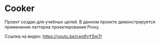 # Cooker #

Проект создан для учебных целей. В данном проекте демонстрируется применение паттерна проектирования Proxy.

Ссылка на видео: https://youtu.be/ceotfvYSm7I